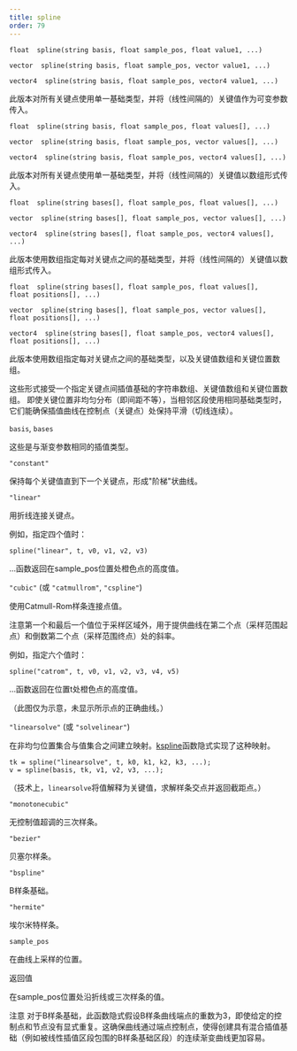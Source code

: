 ```yaml
---
title: spline
order: 79
---
```

`float  spline(string basis, float sample_pos, float value1, ...)`

`vector  spline(string basis, float sample_pos, vector value1, ...)`

`vector4  spline(string basis, float sample_pos, vector4 value1, ...)`

此版本对所有关键点使用单一基础类型，并将（线性间隔的）关键值作为可变参数传入。

`float  spline(string basis, float sample_pos, float values[], ...)`

`vector  spline(string basis, float sample_pos, vector values[], ...)`

`vector4  spline(string basis, float sample_pos, vector4 values[], ...)`

此版本对所有关键点使用单一基础类型，并将（线性间隔的）关键值以数组形式传入。

`float  spline(string bases[], float sample_pos, float values[], ...)`

`vector  spline(string bases[], float sample_pos, vector values[], ...)`

`vector4  spline(string bases[], float sample_pos, vector4 values[], ...)`

此版本使用数组指定每对关键点之间的基础类型，并将（线性间隔的）关键值以数组形式传入。

`float  spline(string bases[], float sample_pos, float values[], float positions[], ...)`

`vector  spline(string bases[], float sample_pos, vector values[], float positions[], ...)`

`vector4  spline(string bases[], float sample_pos, vector4 values[], float positions[], ...)`

此版本使用数组指定每对关键点之间的基础类型，以及关键值数组和关键位置数组。

这些形式接受一个指定关键点间插值基础的字符串数组、关键值数组和关键位置数组。
即使关键位置非均匀分布（即间距不等），当相邻区段使用相同基础类型时，它们能确保插值曲线在控制点（关键点）处保持平滑（切线连续）。

`basis`, `bases`

这些是与渐变参数相同的插值类型。

`"constant"`

保持每个关键值直到下一个关键点，形成"阶梯"状曲线。

`"linear"`

用折线连接关键点。

例如，指定四个值时：

```vex
spline("linear", t, v0, v1, v2, v3)

```

...函数返回在sample_pos位置处橙色点的高度值。

`"cubic"` (或 `"catmullrom"`, `"cspline"`)

使用Catmull-Rom样条连接点值。

注意第一个和最后一个值位于采样区域外，用于提供曲线在第二个点（采样范围起点）和倒数第二个点（采样范围终点）处的斜率。

例如，指定六个值时：

```vex
spline("catrom", t, v0, v1, v2, v3, v4, v5)

```

...函数返回在位置t处橙色点的高度值。

（此图仅为示意，未显示所示点的正确曲线。）

`"linearsolve"` (或 `"solvelinear"`)

在非均匀位置集合与值集合之间建立映射。[kspline](kspline.html "返回由基础和键/位置对定义的曲线上的插值。")函数隐式实现了这种映射。

```vex
tk = spline("linearsolve", t, k0, k1, k2, k3, ...);
v = spline(basis, tk, v1, v2, v3, ...);

```

（技术上，`linearsolve`将值解释为关键值，求解样条交点并返回截距点。）

`"monotonecubic"`

无控制值超调的三次样条。

`"bezier"`

贝塞尔样条。

`"bspline"`

B样条基础。

`"hermite"`

埃尔米特样条。

`sample_pos`

在曲线上采样的位置。

返回值

在sample_pos位置处沿折线或三次样条的值。

注意
对于B样条基础，此函数隐式假设B样条曲线端点的重数为3，即使给定的控制点和节点没有显式重复。这确保曲线通过端点控制点，使得创建具有混合插值基础（例如被线性插值区段包围的B样条基础区段）的连续渐变曲线更加容易。
